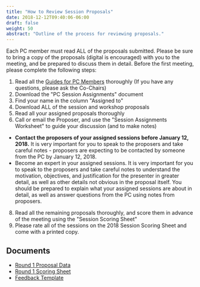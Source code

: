 ```yaml
---
title: "How to Review Session Proposals"
date: 2018-12-12T09:40:06-06:00
draft: false
weight: 50
abstract: "Outline of the process for reviewing proposals."
---
```


Each PC member must read ALL of the proposals submitted. Please be sure to bring a copy of the proposals (digital is encouraged) with you to the meeting, and be prepared to discuss them in detail. Before the first meeting, please complete the following steps:

1.	Read all the [Guides for PC Members](/pc-materials/) thoroughly (If you have any questions, please ask the Co-Chairs)
3.	Download the "PC Session Assignments" document
4.	Find your name in the column "Assigned to"
5.	Download ALL of the session and workshop proposals
6.	Read all your assigned proposals thoroughly
7.	Call or email the Proposer, and use the "Session Assignments Worksheet" to guide your discussion (and to make notes)
  * __Contact the proposers of your assigned sessions before January 12, 2018.__ It is very important for you to speak to the proposers and take careful notes - proposers are expecting to be contacted by someone from the PC by January 12, 2018.
  * Become an expert in your assigned sessions. It is very important for you to speak to the proposers and take careful notes to understand the motivation, objectives, and justification for the presenter in greater detail, as well as other details not obvious in the proposal itself. You should be prepared to explain what your assigned sessions are about in detail, as well as answer questions from the PC using notes from proposers.
8.	Read all the remaining proposals thoroughly, and score them in advance of the meeting using the "Session Scoring Sheet"
9.	Please rate all of the sessions on the 2018 Session Scoring Sheet and come with a printed copy.

## Documents

* [Round 1 Proposal Data](/docs/WMA2019_Round1_ProposalData.xlsx)
* [Round 1 Scoring Sheet](/docs/WMA2019_Round1_ScoringSheet.xlsx)
* [Feedback Template](/docs/WMA2019_Feedback-Template.docx)
